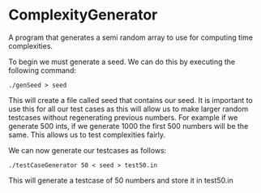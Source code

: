 # ComplexityGenerator
A program that generates a semi random array to use for computing time complexities.

To begin we must generate a seed. We can do this by executing the following command:
```
./genSeed > seed
```
This will create a file called seed that contains our seed.
It is important to use this for all our test cases as this will allow us to make larger random testcases without regenerating previous numbers.
For example if we generate 500 ints, if we generate 1000 the first 500 numbers will be the same. This allows us to test complexities fairly.

We can now generate our testcases as follows:
```
./testCaseGenerator 50 < seed > test50.in
```
This will generate a testcase of 50 numbers and store it in test50.in
